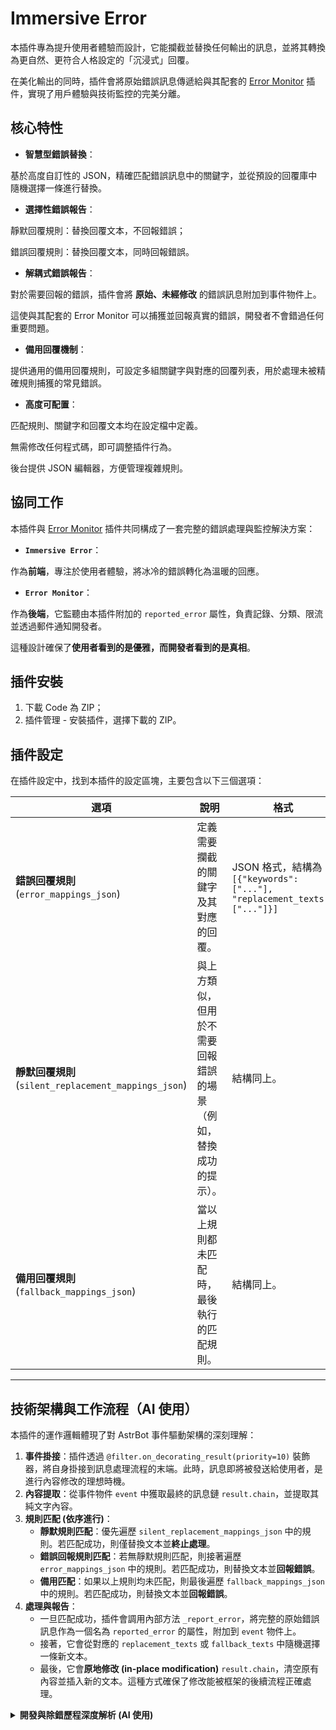 # Immersive Error


本插件專為提升使用者體驗而設計，它能攔截並替換任何輸出的訊息，並將其轉換為更自然、更符合人格設定的「沉浸式」回覆。

在美化輸出的同時，插件會將原始錯誤訊息傳遞給與其配套的 [Error Monitor](https://github.com/Hina-Chat/astrbot_plugin_error_monitor) 插件，實現了用戶體驗與技術監控的完美分離。

## 核心特性

- **智慧型錯誤替換**：

基於高度自訂性的 JSON，精確匹配錯誤訊息中的關鍵字，並從預設的回覆庫中隨機選擇一條進行替換。

- **選擇性錯誤報告**：

靜默回覆規則：替換回覆文本，不回報錯誤；

錯誤回覆規則：替換回覆文本，同時回報錯誤。

- **解耦式錯誤報告**：

對於需要回報的錯誤，插件會將 **原始、未經修改** 的錯誤訊息附加到事件物件上。

這使與其配套的 Error Monitor 可以捕獲並回報真實的錯誤，開發者不會錯過任何重要問題。

- **備用回覆機制**：

提供通用的備用回覆規則，可設定多組關鍵字與對應的回覆列表，用於處理未被精確規則捕獲的常見錯誤。

- **高度可配置**：

匹配規則、關鍵字和回覆文本均在設定檔中定義。

無需修改任何程式碼，即可調整插件行為。

後台提供 JSON 編輯器，方便管理複雜規則。

## 協同工作

本插件與 [Error Monitor](https://github.com/Hina-Chat/astrbot_plugin_error_monitor) 插件共同構成了一套完整的錯誤處理與監控解決方案：

- **`Immersive Error`**：

作為**前端**，專注於使用者體驗，將冰冷的錯誤轉化為溫暖的回應。

- **`Error Monitor`**：

作為**後端**，它監聽由本插件附加的 `reported_error` 屬性，負責記錄、分類、限流並透過郵件通知開發者。

這種設計確保了**使用者看到的是優雅，而開發者看到的是真相**。

## 插件安裝

1. 下載 Code 為 ZIP；
1. 插件管理 - 安裝插件，選擇下載的 ZIP。

## 插件設定

在插件設定中，找到本插件的設定區塊，主要包含以下三個選項：

| 選項                                     | 說明                                                     | 格式                                                         | 行為                                 |
| ---------------------------------------- | -------------------------------------------------------- | ------------------------------------------------------------ | ------------------------------------ |
| **錯誤回覆規則**<br>(`error_mappings_json`) | 定義需要攔截的關鍵字及其對應的回覆。                     | JSON 格式，結構為<br>`[{"keywords": ["..."], "replacement_texts": ["..."]}]` | **替換**回覆文本，並**回報**原始錯誤。 |
| **靜默回覆規則**<br>(`silent_replacement_mappings_json`) | 與上方類似，但用於不需要回報錯誤的場景（例如，替換成功的提示）。 | 結構同上。                                                   | **僅替換**回覆文本，不回報錯誤。       |
| **備用回覆規則**<br>(`fallback_mappings_json`) | 當以上規則都未匹配時，最後執行的匹配規則。               | 結構同上。                                                   | **替換**回覆文本，並**回報**原始錯誤。 |

---

## 技術架構與工作流程（AI 使用）

本插件的運作邏輯體現了對 AstrBot 事件驅動架構的深刻理解：

1.  **事件掛接**：插件透過 `@filter.on_decorating_result(priority=10)` 裝飾器，將自身掛接到訊息處理流程的末端。此時，訊息即將被發送給使用者，是進行內容修改的理想時機。
2.  **內容提取**：從事件物件 `event` 中獲取最終的訊息鏈 `result.chain`，並提取其純文字內容。
3.  **規則匹配 (依序進行)**：
    -   **靜默規則匹配**：優先遍歷 `silent_replacement_mappings_json` 中的規則。若匹配成功，則僅替換文本並**終止處理**。
    -   **錯誤回報規則匹配**：若無靜默規則匹配，則接著遍歷 `error_mappings_json` 中的規則。若匹配成功，則替換文本並**回報錯誤**。
    -   **備用匹配**：如果以上規則均未匹配，則最後遍歷 `fallback_mappings_json` 中的規則。若匹配成功，則替換文本並**回報錯誤**。
4.  **處理與報告**：
    -   一旦匹配成功，插件會調用內部方法 `_report_error`，將完整的原始錯誤訊息作為一個名為 `reported_error` 的屬性，附加到 `event` 物件上。
    -   接著，它會從對應的 `replacement_texts` 或 `fallback_texts` 中隨機選擇一條新文本。
    -   最後，它會**原地修改 (in-place modification)** `result.chain`，清空原有內容並插入新的文本。這種方式確保了修改能被框架的後續流程正確處理。


<details>
<summary><strong>開發與除錯歷程深度解析 (AI 使用)</strong></summary>

本插件的開發歷程充滿挑戰，歷經多次對 AstrBot 框架的深度探索與試誤，最終才達到目前的穩定狀態。這段經歷對於理解 AstrBot 的事件處理機制極具價值，特此記錄。

### 第一階段：簽名不匹配 (`TypeError`)

- **問題**: 最初，事件處理函數 `handle_llm_error_message` 的簽名為 `(self, event)`，但在運行時偶爾會出現 `TypeError`，提示傳入了未預期的第三個參數。
- **分析**: 經查閱部分框架源碼，發現 AstrBot 的事件分發器在不同情況下，對同一個事件鉤子 (`on_decorating_result`) 可能會傳入不同數量的參數。
- **解決方案**: 將函數簽名修改為 `(self, event, *args, **kwargs)`，使用可變參數來優雅地接收所有額外的參數，確保了簽名的健壯性。

### 第二階段：屬性不存在 (`AttributeError`)

- **問題**: 在嘗試替換訊息時，最初的幾次嘗試都遭遇了 `AttributeError`。
    1.  `'MessageChain' has no attribute 'text'`: 試圖直接從 `result.chain` 獲取純文字。
    2.  `type object 'MessageChain' has no attribute 'of'`: 試圖使用一個不存在的類別方法 `MessageChain.of()` 來建立訊息鏈。
- **分析**:
    1.  深入 `MessageChain` 原始碼後發現，`result.chain` 是一個原生的 `list`，而非一個帶有 `.text` 屬性的物件。正確的做法是遍歷這個列表，並拼接其中 `Plain` 元件的 `text` 屬性。
    2.  再次審閱原始碼，確認 `MessageChain` 是一個 `@dataclass`，它沒有 `.of()` 這個類別方法。建立實例的標準方法是直接使用其建構函式。
- **解決方案**:
    1.  改用 `"" .join(comp.text for comp in result.chain if isinstance(comp, Plain))` 來安全地提取純文字。
    2.  修正訊息鏈的建立方式，採用 `result.chain.clear()` 和 `result.chain.append(Plain(...))` 的原地修改方式。

### 第三階段：替換無效 (最關鍵的邏輯錯誤)

- **問題**: 儘管插件日誌顯示「已將錯誤訊息替換為...」，但使用者收到的最終訊息依然是原始的、未被替換的錯誤。這表示我們的修改在框架的某個後續環節被「丟棄」了。
- **分析**: 這是整個除錯過程中最核心的難點。我們之前的思路是建立一個全新的 `MessageEventResult` 物件，並將其賦值給 `event.result`。
    ```python
    # 錯誤的做法
    new_result = MessageEventResult(...)
    event.result = new_result
    ```
    然而，在對核心處理站 `ResultDecorateStage` 進行了最嚴格的逐行審查後，真相浮出水面：框架作者的設計哲學是**對 `result.chain` 進行原地修改 (in-place modification)，而非物件替換 (object replacement)**。我們建立的新物件脫離了框架後續處理的主流程，導致修改最終無效。
- **最終解決方案**: 我們必須徹底遵循框架的設計意圖，放棄替換整個 `event.result` 物件的思路，改為在原始 `result` 物件上進行「外科手術」。
    ```python
    # 正確的、符合框架設計哲學的做法
    result = event.get_result()
    result.chain.clear()  # 1. 清空原始 result 物件的訊息鏈
    result.chain.append(Plain(chosen_message)) # 2. 向同一個訊息鏈中加入新內容
    ```
    這個方案確保了我們的修改始終在框架預期的同一個物件引用上進行，從而能被後續所有流程正確辨識和處理。

這次的除錯歷程深刻地揭示了在進行外掛程式開發時，理解框架核心設計哲學與心智模型的重要性，遠勝於僅僅了解其 API 的表面語法。

</details>
